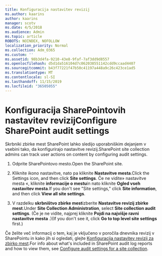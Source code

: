 ```yaml
---
title: Konfiguracija nastavitev revizij
ms.author: kaarins
author: kaarins
manager: scotv
ms.date: 4/5/2018
ms.audience: Admin
ms.topic: article
ROBOTS: NOINDEX, NOFOLLOW
localization_priority: Normal
ms.collection: Adm_O365
ms.custom: ''
ms.assetid: 98b3d4fa-9210-43e8-9faf-7af3dd9d8557
ms.openlocfilehash: d5d1da516104d7c062038551142cdd9ccaad4407
ms.sourcegitcommit: b43f77221f47b50c41197a448a9c26c423ce1ad5
ms.translationtype: MT
ms.contentlocale: sl-SI
ms.lasthandoff: 11/15/2019
ms.locfileid: "36505055"
---
```

# <a name="configure-sharepoint-audit-settings"></a><span data-ttu-id="6cf3f-102">Konfiguracija SharePointovih nastavitev revizij</span><span class="sxs-lookup"><span data-stu-id="6cf3f-102">Configure SharePoint audit settings</span></span>

<span data-ttu-id="6cf3f-103">Skrbniki zbirke mest SharePoint lahko sledijo uporabniškim dejanjem v vsebini tako, da konfigurirajo nastavitve revizij.</span><span class="sxs-lookup"><span data-stu-id="6cf3f-103">SharePoint site collection admins can track user actions on content by configuring audit settings.</span></span>
  
1. <span data-ttu-id="6cf3f-104">Odprite SharePointovo mesto.</span><span class="sxs-lookup"><span data-stu-id="6cf3f-104">Open the SharePoint site.</span></span>
    
2. <span data-ttu-id="6cf3f-105">Kliknite ikono nastavitve, nato pa kliknite **Nastavitve mesta**.</span><span class="sxs-lookup"><span data-stu-id="6cf3f-105">Click the Settings icon, and then click **Site settings**.</span></span> <span data-ttu-id="6cf3f-106">Če ne vidite» nastavitve mesta «, kliknite **informacije o mestu**in nato kliknite **Ogled vseh nastavitev mesta**.</span><span class="sxs-lookup"><span data-stu-id="6cf3f-106">If you don't see "Site settings," click **Site information**, and then click **View all site settings**.</span></span>
    
3. <span data-ttu-id="6cf3f-107">V razdelku **skrbništvo zbirke mest**izberite **Nastavitve revizij zbirke mest**.</span><span class="sxs-lookup"><span data-stu-id="6cf3f-107">Under **Site Collection Administration**, select **Site collection audit settings**.</span></span> <span data-ttu-id="6cf3f-108">(Če je ne vidite, najprej kliknite **Pojdi na najvišje ravni nastavitve mesta** .)</span><span class="sxs-lookup"><span data-stu-id="6cf3f-108">(If you don't see it, click **Go to top level site settings** first.)</span></span> 
    
<span data-ttu-id="6cf3f-109">Če želite več informacij o tem, kaj je vključeno v poročila dnevnika revizij v SharePointu in kako jih si ogledati, glejte [Konfiguracija nastavitev revizij za zbirko mest](https://go.microsoft.com/fwlink/?linkid=404050).</span><span class="sxs-lookup"><span data-stu-id="6cf3f-109">For info about what's included in SharePoint audit log reports and how to view them, see [Configure audit settings for a site collection](https://go.microsoft.com/fwlink/?linkid=404050).</span></span>
  

